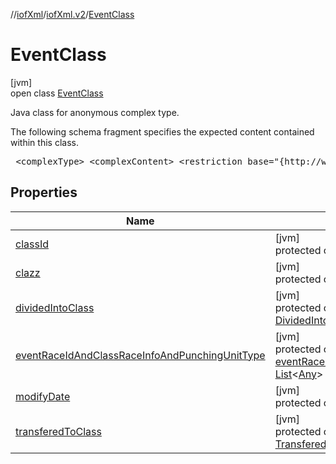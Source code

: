 //[iofXml](../../../index.md)/[iofXml.v2](../index.md)/[EventClass](index.md)

# EventClass

[jvm]\
open class [EventClass](index.md)

<p>Java class for anonymous complex type. <p>The following schema fragment specifies the expected content contained within this class. <pre> &lt;complexType&gt; &lt;complexContent&gt; &lt;restriction base="{http://www.w3.org/2001/XMLSchema}anyType"&gt; &lt;sequence&gt; &lt;choice&gt; &lt;element ref="{}ClassId"/&gt; &lt;element ref="{}Class"/&gt; &lt;/choice&gt; &lt;choice minOccurs="0"&gt; &lt;choice&gt; &lt;sequence maxOccurs="unbounded"&gt; &lt;element ref="{}EventRaceId"/&gt; &lt;element ref="{}ClassRaceInfo"/&gt; &lt;element ref="{}PunchingUnitType"/&gt; &lt;/sequence&gt; &lt;/choice&gt; &lt;element ref="{}TransferedToClass" minOccurs="0"/&gt; &lt;element ref="{}DividedIntoClass"/&gt; &lt;/choice&gt; &lt;element ref="{}ModifyDate" minOccurs="0"/&gt; &lt;/sequence&gt; &lt;/restriction&gt; &lt;/complexContent&gt; &lt;/complexType&gt; </pre>

## Properties

| Name | Summary |
|---|---|
| [classId](class-id.md) | [jvm]<br>protected open var [classId](class-id.md): [ClassId](../-class-id/index.md) |
| [clazz](clazz.md) | [jvm]<br>protected open var [clazz](clazz.md): [Class](../-class/index.md) |
| [dividedIntoClass](divided-into-class.md) | [jvm]<br>protected open var [dividedIntoClass](divided-into-class.md): [DividedIntoClass](../-divided-into-class/index.md) |
| [eventRaceIdAndClassRaceInfoAndPunchingUnitType](event-race-id-and-class-race-info-and-punching-unit-type.md) | [jvm]<br>protected open val [eventRaceIdAndClassRaceInfoAndPunchingUnitType](event-race-id-and-class-race-info-and-punching-unit-type.md): [List](https://docs.oracle.com/javase/8/docs/api/java/util/List.html)<[Any](https://kotlinlang.org/api/latest/jvm/stdlib/kotlin/-any/index.html)> |
| [modifyDate](modify-date.md) | [jvm]<br>protected open var [modifyDate](modify-date.md): [ModifyDate](../-modify-date/index.md) |
| [transferedToClass](transfered-to-class.md) | [jvm]<br>protected open var [transferedToClass](transfered-to-class.md): [TransferedToClass](../-transfered-to-class/index.md) |
